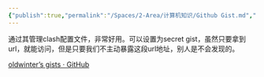```yaml
---
{"publish":true,"permalink":"/Spaces/2-Area/计算机知识/Github Gist.md","created":"2025-04-04T01:10:44.323+08:00","modified":"2025-07-17T11:00:50.549+08:00","published":"2025-07-17T11:00:50.549+08:00","cssclasses":""}
---
```



通过其管理clash配置文件，非常好用。可以设置为secret gist，虽然只要拿到url，就能访问，但是只要我们不主动暴露这段url地址，别人是不会发现的。

[oldwinter’s gists · GitHub](https://gist.github.com/oldwinter)